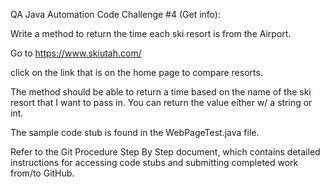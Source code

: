 QA Java Automation Code Challenge #4 (Get info):

Write a method to return the time each ski resort is from the Airport.

Go to https://www.skiutah.com/

click on the link that is on the home page to compare resorts.

The method should be able to return a time based on the name of the ski resort that I want to pass in.  You can return the value either w/ a string or int.

The sample code stub is found in the WebPageTest.java file.


Refer to the Git Procedure Step By Step document, which contains detailed instructions for accessing code stubs and submitting completed work from/to GitHub.
